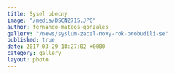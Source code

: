 ```yaml
---
title: Sysel obecný
image: "/media/DSCN2715.JPG"
author: fernando-mateos-gonzales
gallery: "/news/syslum-zacal-novy-rok-probudili-se"
published: true
date: 2017-03-29 18:27:02 +0000
category: gallery
layout: photo
---
```

